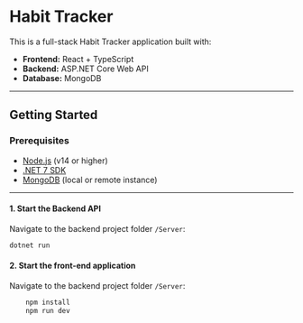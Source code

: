 # Habit Tracker

This is a full-stack Habit Tracker application built with:

- **Frontend:** React + TypeScript
- **Backend:** ASP.NET Core Web API
- **Database:** MongoDB

---

## Getting Started

### Prerequisites

- [Node.js](https://nodejs.org/) (v14 or higher)
- [.NET 7 SDK](https://dotnet.microsoft.com/en-us/download/dotnet/7.0)
- [MongoDB](https://www.mongodb.com/try/download/community) (local or remote instance)

---

#### 1. Start the Backend API

Navigate to the backend project folder `/Server`:

```bash 
dotnet run
```


#### 2. Start the front-end application
Navigate to the backend project folder `/Server`:

```bash
    npm install
    npm run dev
```
